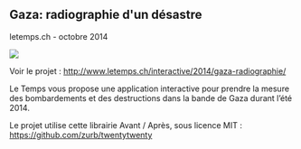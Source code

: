 ## Gaza: radiographie d'un désastre
letemps.ch - octobre 2014

![](http://www.letemps.ch/interactive/2014/gaza-radiographie/img/screen.png)

Voir le projet : http://www.letemps.ch/interactive/2014/gaza-radiographie/

Le Temps vous propose une application interactive pour prendre la mesure des bombardements et des destructions dans la bande de Gaza durant l’été 2014.

Le projet utilise cette librairie Avant / Après, sous licence MIT :
https://github.com/zurb/twentytwenty


